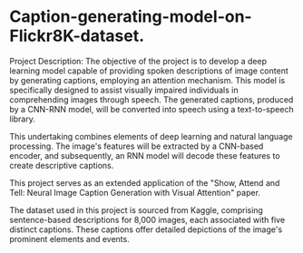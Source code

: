 # Caption-generating-model-on-Flickr8K-dataset.

Project Description: The objective of the project is to develop a deep learning model capable of providing spoken descriptions of image content by generating captions, employing an attention mechanism. This model is specifically designed to assist visually impaired individuals in comprehending images through speech. The generated captions, produced by a CNN-RNN model, will be converted into speech using a text-to-speech library.

This undertaking combines elements of deep learning and natural language processing. The image's features will be extracted by a CNN-based encoder, and subsequently, an RNN model will decode these features to create descriptive captions.

This project serves as an extended application of the "Show, Attend and Tell: Neural Image Caption Generation with Visual Attention" paper.

The dataset used in this project is sourced from Kaggle, comprising sentence-based descriptions for 8,000 images, each associated with five distinct captions. These captions offer detailed depictions of the image's prominent elements and events.
